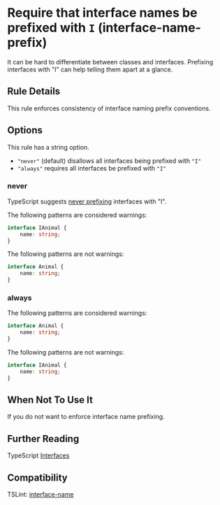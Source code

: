 # Require that interface names be prefixed with `I` (interface-name-prefix)

It can be hard to differentiate between classes and interfaces.
Prefixing interfaces with "I" can help telling them apart at a glance.

## Rule Details

This rule enforces consistency of interface naming prefix conventions.

## Options

This rule has a string option.

* `"never"` (default) disallows all interfaces being prefixed with `"I"`
* `"always"` requires all interfaces be prefixed with `"I"`

### never

TypeScript suggests [never prefixing](https://github.com/Microsoft/TypeScript/wiki/Coding-guidelines#names) interfaces with "I".

The following patterns are considered warnings:

```ts
interface IAnimal {
    name: string;
}
```

The following patterns are not warnings:

```ts
interface Animal {
    name: string;
}
```

### always

The following patterns are considered warnings:

```ts
interface Animal {
    name: string;
}
```

The following patterns are not warnings:

```ts
interface IAnimal {
    name: string;
}
```

## When Not To Use It

If you do not want to enforce interface name prefixing.

## Further Reading

TypeScript [Interfaces](https://www.typescriptlang.org/docs/handbook/interfaces.html)

## Compatibility

TSLint: [interface-name](https://palantir.github.io/tslint/rules/interface-name/)
